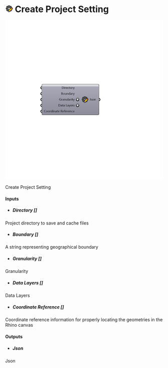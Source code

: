 # ![](../../images/icons/Create_Project_Setting.png) Create Project Setting

![](../../images/components/Create_Project_Setting.png)

Create Project Setting

#### Inputs
* ##### Directory []
Project directory to save and cache files
* ##### Boundary []
A string representing geographical boundary
* ##### Granularity []
Granularity
* ##### Data Layers []
Data Layers
* ##### Coordinate Reference []
Coordinate reference information for properly locating the geometries in the Rhino canvas

#### Outputs
* ##### Json
Json